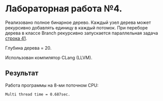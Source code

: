 # Лабораторная работа №4.
Реализовано полное бинарное дерево. Каждый узел дерева может рекурсивно добавлять единицу в каждый потомок. При переборе дерева в классе Branch рекурсивно запускается параллельная задача [строка 41](https://github.com/erikrause/parallel_computing_course/blob/main/Lab4/Lab4/Branch.cpp#L41).
 
Глубина дерева = 20.

Использован компилятор CLang (LLVM).

## Результат
Работа программы на 8-ми поточном CPU:
```console
Multi thread time = 0.687sec.
```
